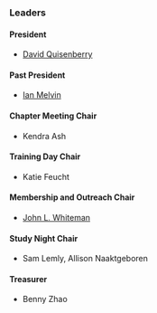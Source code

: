 <!--### Leaders
-->
### Leaders

#### President
* [David Quisenberry](mailto://david.quisenberry@owasp.org)

#### Past President
* [Ian Melvin](mailto://ian.melvin@owasp.org)

#### Chapter Meeting Chair
* Kendra Ash

#### Training Day Chair
* Katie Feucht

#### Membership and Outreach Chair
* [John L. Whiteman](mailto://john.whiteman@owasp.org)

#### Study Night Chair
* Sam Lemly, Allison Naaktgeboren

#### Treasurer
* Benny Zhao
